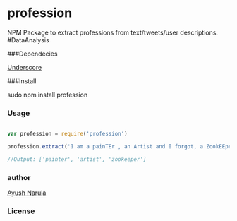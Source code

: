 profession
==========

NPM Package to extract professions from text/tweets/user descriptions. #DataAnalysis

###Dependecies

[Underscore](http://underscorejs.org)

###Install 

sudo npm install profession

### Usage

```javascript

var profession = require('profession')

profession.extract('I am a painTEr , an Artist and I forgot, a ZookEEper too');

//Output: ['painter', 'artist', 'zookeeper']

```

### author

[Ayush Narula](http://ayushnarula.com)

### License
